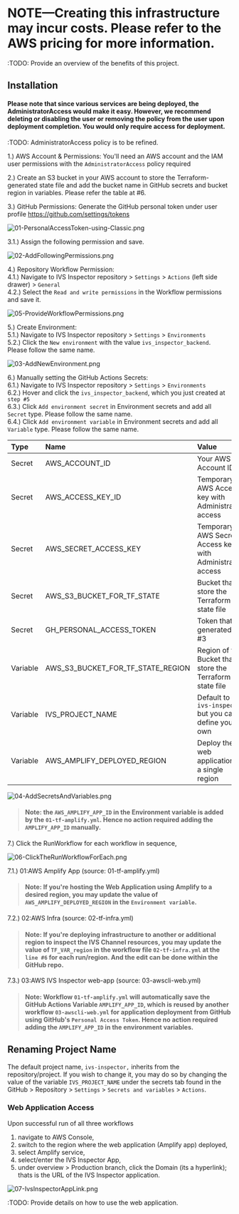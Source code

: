 # NOTE—Creating this infrastructure may incur costs. Please refer to the AWS pricing for more information.

:TODO: Provide an overview of the benefits of this project.

## Installation

#### Please note that since various services are being deployed, the AdministratorAccess would make it easy. However, we recommend deleting or disabling the user or removing the policy from the user upon deployment completion. You would only require access for deployment.

:TODO: AdministratorAccess policy is to be refined.

1.) AWS Account & Permissions: You'll need an AWS account and the IAM user permissions with the `AdministratorAccess` policy required

2.) Create an S3 bucket in your AWS account to store the Terraform-generated state file and add the bucket name in GitHub secrets and bucket region in variables. Please refer the table at #6.

3.) GitHub Permissions: Generate the GitHub personal token under user profile https://github.com/settings/tokens

![01-PersonalAccessToken-using-Classic.png](documentation/screenshots/01-PersonalAccessToken-using-Classic.png)

3.1.) Assign the following permission and save.

![02-AddFollowingPermissions.png](documentation/screenshots/02-AddFollowingPermissions.png)

4.) Repository Workflow Permission: <br>
4.1.) Navigate to IVS Inspector repository > `Settings` > `Actions` (left side drawer) > `General` <br>
4.2.) Select the `Read and write permissions` in the Workflow permissions and save it.

![05-ProvideWorkflowPermissions.png](documentation/screenshots/05-ProvideWorkflowPermissions.png)

5.) Create Environment: <br>
5.1.) Navigate to IVS Inspector repository > `Settings` > `Environments` <br>
5.2.) Click the `New environment` with the value `ivs_inspector_backend`. Please follow the same name.

![03-AddNewEnvironment.png](documentation/screenshots/03-AddNewEnvironment.png)

6.) Manually setting the GitHub Actions Secrets: <br>
6.1.) Navigate to IVS Inspector repository > `Settings` > `Environments` <br>
6.2.) Hover and click the `ivs_inspector_backend`, which you just created at `step #5` <br>
6.3.) Click `Add environment secret` in Environment secrets and add all `Secret` type. Please follow the same name. <br>
6.4.) Click `Add environment variable` in Environment secrets and add all `Variable` type. Please follow the same name. <br>

| Type     | Name                              | Value                                                      |
| :------- | :-------------------------------- | :--------------------------------------------------------- |
| Secret   | AWS_ACCOUNT_ID                    | Your AWS Account ID                                        |
| Secret   | AWS_ACCESS_KEY_ID                 | Temporary AWS Access key with Administrative access        |
| Secret   | AWS_SECRET_ACCESS_KEY             | Temporary AWS Secret Access key with Administrative access |
| Secret   | AWS_S3_BUCKET_FOR_TF_STATE        | Bucket that store the Terraform state file                 |
| Secret   | GH_PERSONAL_ACCESS_TOKEN          | Token that generated at #3                                 |
| Variable | AWS_S3_BUCKET_FOR_TF_STATE_REGION | Region of the Bucket that store the Terraform state file   |
| Variable | IVS_PROJECT_NAME                  | Default to `ivs-inspector` but you can define your own     |
| Variable | AWS_AMPLIFY_DEPLOYED_REGION       | Deploy the web application to a single region              |

![04-AddSecretsAndVariables.png](documentation/screenshots/04-AddSecretsAndVariables.png)

> #### Note: the `AWS_AMPLIFY_APP_ID` in the Environment variable is added by the `01-tf-amplify.yml`. Hence no action required adding the `AMPLIFY_APP_ID` manually.

7.) Click the RunWorkflow for each workflow in sequence,

![06-ClickTheRunWorkflowForEach.png](documentation/screenshots/06-ClickTheRunWorkflowForEach.png)

7.1.) 01:AWS Amplify App (source: 01-tf-amplify.yml)

> #### Note: If you're hosting the Web Application using Amplify to a desired region, you may update the value of `AWS_AMPLIFY_DEPLOYED_REGION` in the `Environment variable`.

7.2.) 02:AWS Infra (source: 02-tf-infra.yml)

> #### Note: If you're deploying infrastructure to another or additional region to inspect the IVS Channel resources, you may update the value of `TF_VAR_region` in the workflow file `02-tf-infra.yml` at the `line #6` for each run/region. And the edit can be done within the GitHub repo.

7.3.) 03:AWS IVS Inspector web-app (source: 03-awscli-web.yml)

> #### Note: Workflow `01-tf-amplify.yml` will automatically save the GitHub Actions Variable `AMPLIFY_APP_ID`, which is reused by another workflow `03-awscli-web.yml` for application deployment from GitHub using GitHub's `Personal Access Token`. Hence no action required adding the `AMPLIFY_APP_ID` in the environment variables.

## Renaming Project Name

The default project name, `ivs-inspector,` inherits from the repository/project. If you wish to change it, you may do so by changing the value of the variable `IVS_PROJECT_NAME` under the secrets tab found in the GitHub > Repository > `Settings` > `Secrets and variables` > `Actions`.

### Web Application Access

Upon successful run of all three workflows

1. navigate to AWS Console,
2. switch to the region where the web application (Amplify app) deployed,
3. select Amplify service,
4. select/enter the IVS Inspector App,
5. under overview > Production branch, click the Domain (its a hyperlink); thats is the URL of the IVS Inspector application.

![07-IvsInspectorAppLink.png](documentation/screenshots/07-IvsInspectorAppLink.png)

:TODO: Provide details on how to use the web application.
